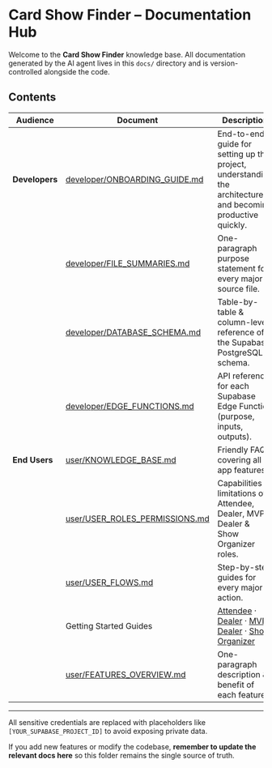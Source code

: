 # Card Show Finder – Documentation Hub

Welcome to the **Card Show Finder** knowledge base. All documentation generated by the AI agent lives in this `docs/` directory and is version-controlled alongside the code.

## Contents

| Audience | Document | Description |
| -------- | -------- | ----------- |
| **Developers** | [developer/ONBOARDING_GUIDE.md](developer/ONBOARDING_GUIDE.md) | End-to-end guide for setting up the project, understanding the architecture, and becoming productive quickly. |
|  | [developer/FILE_SUMMARIES.md](developer/FILE_SUMMARIES.md) | One-paragraph purpose statement for every major source file. |
|  | [developer/DATABASE_SCHEMA.md](developer/DATABASE_SCHEMA.md) | Table-by-table & column-level reference of the Supabase PostgreSQL schema. |
|  | [developer/EDGE_FUNCTIONS.md](developer/EDGE_FUNCTIONS.md) | API reference for each Supabase Edge Function (purpose, inputs, outputs). |
| **End Users** | [user/KNOWLEDGE_BASE.md](user/KNOWLEDGE_BASE.md) | Friendly FAQ covering all app features. |
|  | [user/USER_ROLES_PERMISSIONS.md](user/USER_ROLES_PERMISSIONS.md) | Capabilities & limitations of Attendee, Dealer, MVP Dealer & Show Organizer roles. |
|  | [user/USER_FLOWS.md](user/USER_FLOWS.md) | Step-by-step guides for every major action. |
|  | Getting Started Guides | [Attendee](user/GETTING_STARTED_ATTENDEE.md) · [Dealer](user/GETTING_STARTED_DEALER.md) · [MVP Dealer](user/GETTING_STARTED_MVP_DEALER.md) · [Show Organizer](user/GETTING_STARTED_SHOW_ORGANIZER.md) |
|  | [user/FEATURES_OVERVIEW.md](user/FEATURES_OVERVIEW.md) | One-paragraph description & benefit of each feature. |

---

All sensitive credentials are replaced with placeholders like `[YOUR_SUPABASE_PROJECT_ID]` to avoid exposing private data.

If you add new features or modify the codebase, **remember to update the relevant docs here** so this folder remains the single source of truth.
